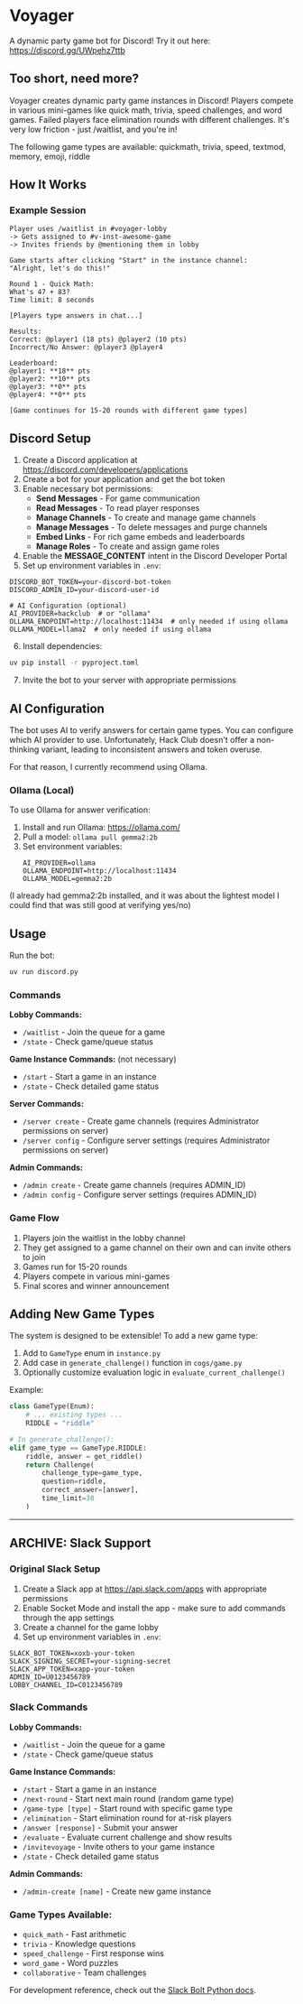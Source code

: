 # Voyager

A dynamic party game bot for Discord! 
Try it out here: https://discord.gg/UWpehz7ttb

## Too short, need more?

Voyager creates dynamic party game instances in Discord! Players compete in various mini-games like quick math, trivia, speed challenges, and word games. Failed players face elimination rounds with different challenges. It's very low friction - just /waitlist, and you're in!

The following game types are available: quickmath, trivia, speed, textmod, memory, emoji, riddle

## How It Works

### Example Session
```
Player uses /waitlist in #voyager-lobby
-> Gets assigned to #v-inst-awesome-game
-> Invites friends by @mentioning them in lobby

Game starts after clicking "Start" in the instance channel:
"Alright, let's do this!"

Round 1 - Quick Math:
What's 47 + 83?
Time limit: 8 seconds

[Players type answers in chat...]

Results:
Correct: @player1 (18 pts) @player2 (10 pts)  
Incorrect/No Answer: @player3 @player4

Leaderboard:
@player1: **18** pts
@player2: **10** pts
@player3: **0** pts
@player4: **0** pts

[Game continues for 15-20 rounds with different game types]
```

## Discord Setup

1. Create a Discord application at https://discord.com/developers/applications
2. Create a bot for your application and get the bot token
3. Enable necessary bot permissions:
   - **Send Messages** - For game communication
   - **Read Messages** - To read player responses
   - **Manage Channels** - To create and manage game channels
   - **Manage Messages** - To delete messages and purge channels
   - **Embed Links** - For rich game embeds and leaderboards
   - **Manage Roles** - To create and assign game roles
4. Enable the **MESSAGE_CONTENT** intent in the Discord Developer Portal
5. Set up environment variables in `.env`:

```env
DISCORD_BOT_TOKEN=your-discord-bot-token
DISCORD_ADMIN_ID=your-discord-user-id

# AI Configuration (optional)
AI_PROVIDER=hackclub  # or "ollama"
OLLAMA_ENDPOINT=http://localhost:11434  # only needed if using ollama
OLLAMA_MODEL=llama2  # only needed if using ollama
```

6. Install dependencies:

```bash
uv pip install -r pyproject.toml
```

7. Invite the bot to your server with appropriate permissions

## AI Configuration

The bot uses AI to verify answers for certain game types. You can configure which AI provider to use. Unfortunately, Hack Club doesn't offer a non-thinking variant, leading to inconsistent answers and token overuse.

For that reason, I currently recommend using Ollama.

### Ollama (Local)
To use Ollama for answer verification:

1. Install and run Ollama: https://ollama.com/
2. Pull a model: `ollama pull gemma2:2b`
3. Set environment variables:
   ```env
   AI_PROVIDER=ollama
   OLLAMA_ENDPOINT=http://localhost:11434
   OLLAMA_MODEL=gemma2:2b
   ```

(I already had gemma2:2b installed, and it was about the lightest model I could find that was still good at verifying yes/no)

## Usage

Run the bot:

```bash
uv run discord.py
```

### Commands

**Lobby Commands:**
- `/waitlist` - Join the queue for a game
- `/state` - Check game/queue status

**Game Instance Commands:** (not necessary)
- `/start` - Start a game in an instance
- `/state` - Check detailed game status

**Server Commands:**
- `/server create` - Create game channels (requires Administrator permissions on server)
- `/server config` - Configure server settings (requires Administrator permissions on server)

**Admin Commands:**
- `/admin create` - Create game channels (requires ADMIN_ID)
- `/admin config` - Configure server settings (requires ADMIN_ID)

### Game Flow

1. Players join the waitlist in the lobby channel
2. They get assigned to a game channel on their own and can invite others to join
3. Games run for 15-20 rounds 
4. Players compete in various mini-games
5. Final scores and winner announcement

## Adding New Game Types

The system is designed to be extensible! To add a new game type:

1. Add to `GameType` enum in `instance.py`
2. Add case in `generate_challenge()` function in `cogs/game.py`
3. Optionally customize evaluation logic in `evaluate_current_challenge()`

Example:
```python
class GameType(Enum):
    # ... existing types ...
    RIDDLE = "riddle"

# In generate_challenge():
elif game_type == GameType.RIDDLE:
    riddle, answer = get_riddle()
    return Challenge(
        challenge_type=game_type,
        question=riddle,
        correct_answer=[answer],
        time_limit=30
    )
```

---

## ARCHIVE: Slack Support

### Original Slack Setup

1. Create a Slack app at https://api.slack.com/apps with appropriate permissions
2. Enable Socket Mode and install the app - make sure to add commands through the app settings
3. Create a channel for the game lobby
4. Set up environment variables in `.env`:

```env
SLACK_BOT_TOKEN=xoxb-your-token
SLACK_SIGNING_SECRET=your-signing-secret
SLACK_APP_TOKEN=xapp-your-token
ADMIN_ID=U0123456789
LOBBY_CHANNEL_ID=C0123456789
```

### Slack Commands

**Lobby Commands:**
- `/waitlist` - Join the queue for a game
- `/state` - Check game/queue status

**Game Instance Commands:**
- `/start` - Start a game in an instance
- `/next-round` - Start next main round (random game type)
- `/game-type [type]` - Start round with specific game type
- `/elimination` - Start elimination round for at-risk players
- `/answer [response]` - Submit your answer
- `/evaluate` - Evaluate current challenge and show results
- `/invitevoyage` - Invite others to your game instance
- `/state` - Check detailed game status

**Admin Commands:**
- `/admin-create [name]` - Create new game instance

### Game Types Available:
- `quick_math` - Fast arithmetic 
- `trivia` - Knowledge questions
- `speed_challenge` - First response wins
- `word_game` - Word puzzles
- `collaborative` - Team challenges

For development reference, check out the [Slack Bolt Python docs](https://slack.dev/bolt-python/concepts).
